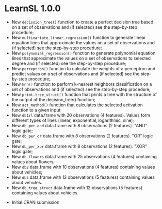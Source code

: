 # LearnSL 1.0.0

- New `decission_tree()` function to create a perfect decision tree based on a set of observations and (if selected) see the step-by-step procedure;
- New `multivariate_linear_regression()` function to generate linear equation lines that approximate the values on a set of observations and (if selected) see the step-by-step procedure;
- New `polynomial_regression()` function to generate polynomial equation lines that approximate the values on a set of observations to selected degree and (if selected) see the step-by-step procedure;
- New `perceptron()` function to calculate the weights of a perceptron and predict values on a set of observations and (if selected) see the step-by-step procedure;
- New `knn()` function to perform k-nearest neighbors classification on a set of observations and (if selected) see the step-by-step procedure;
- New `print.tree_struct()` function that prints a tree with the structure of the output of the decision_tree() function;
- New `act_method()` function that calculates the selected activation function to a given input;
- New `db1rl` data.frame with 20 observations (4 features). Values form different types of lines (linear, exponential, logarithmic, sine);
- New `db_per_and` data.frame with 8 observations (2 features). "AND" logic gate;
- New `db_per_or` data.frame with 8 observations (2 features). "OR" logic gate;
- New `db_per_xor` data.frame with 8 observations (2 features). "XOR" logic gate;
- New `db_flowers` data.frame with 25 observations (4 features) containing values about flowers;
- New `db2` data.frame with 10 observations (4 features) containing values about vehicles;
- New `db3` data.frame with 12 observations (5 features) containing values about vehicles.
- New `db_tree_struct` data.frame with 12 observations (5 features) containing values about vehicles.

* Initial CRAN submission.
